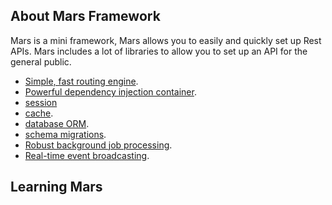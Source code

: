 ## About Mars Framework

Mars is a mini framework, Mars allows you to easily and quickly set up Rest APIs. Mars includes a lot of libraries to allow you to set up an API for the general public.

- [Simple, fast routing engine]().
- [Powerful dependency injection container]().
- [session]() 
- [cache]().
- [database ORM]().
- [schema migrations]().
- [Robust background job processing]().
- [Real-time event broadcasting]().

## Learning Mars
